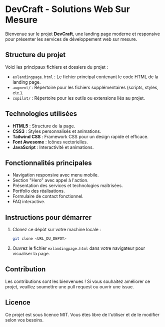 # DevCraft - Solutions Web Sur Mesure

Bienvenue sur le projet **DevCraft**, une landing page moderne et responsive pour présenter les services de développement web sur mesure.

## Structure du projet

Voici les principaux fichiers et dossiers du projet :

- `exlandingpage.html` : Le fichier principal contenant le code HTML de la landing page.
- `augment/` : Répertoire pour les fichiers supplémentaires (scripts, styles, etc.).
- `copilot/` : Répertoire pour les outils ou extensions liés au projet.

## Technologies utilisées

- **HTML5** : Structure de la page.
- **CSS3** : Styles personnalisés et animations.
- **Tailwind CSS** : Framework CSS pour un design rapide et efficace.
- **Font Awesome** : Icônes vectorielles.
- **JavaScript** : Interactivité et animations.

## Fonctionnalités principales

- Navigation responsive avec menu mobile.
- Section "Hero" avec appel à l'action.
- Présentation des services et technologies maîtrisées.
- Portfolio des réalisations.
- Formulaire de contact fonctionnel.
- FAQ interactive.

## Instructions pour démarrer

1. Clonez ce dépôt sur votre machine locale :
   ```bash
   git clone <URL_DU_DEPOT>
   ```
2. Ouvrez le fichier `exlandingpage.html` dans votre navigateur pour visualiser la page.

## Contribution

Les contributions sont les bienvenues ! Si vous souhaitez améliorer ce projet, veuillez soumettre une pull request ou ouvrir une issue.

## Licence

Ce projet est sous licence MIT. Vous êtes libre de l'utiliser et de le modifier selon vos besoins.